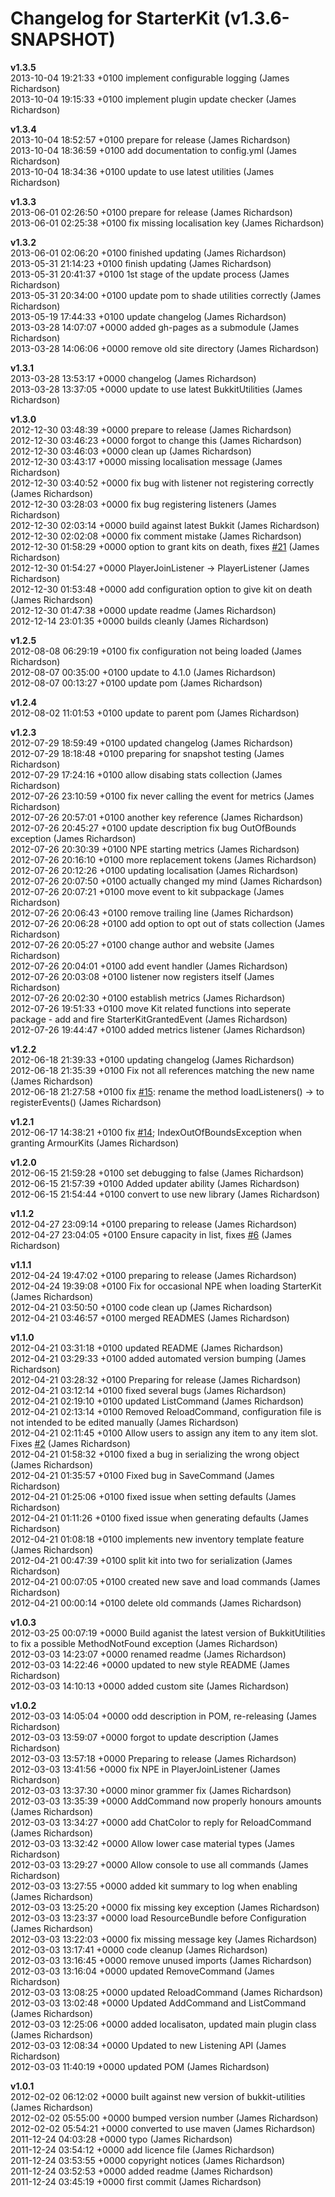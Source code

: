 # Changelog for StarterKit (v1.3.6-SNAPSHOT)


**v1.3.5**  
2013-10-04 19:21:33 +0100    implement configurable logging (James Richardson)  
2013-10-04 19:15:33 +0100    implement plugin update checker (James Richardson)  

**v1.3.4**  
2013-10-04 18:52:57 +0100    prepare for release (James Richardson)  
2013-10-04 18:36:59 +0100    add documentation to config.yml (James Richardson)  
2013-10-04 18:34:36 +0100    update to use latest utilities (James Richardson)  

**v1.3.3**  
2013-06-01 02:26:50 +0100    prepare for release (James Richardson)  
2013-06-01 02:25:38 +0100    fix missing localisation key (James Richardson)  

**v1.3.2**  
2013-06-01 02:06:20 +0100    finished updating (James Richardson)  
2013-05-31 21:14:23 +0100    finish updating (James Richardson)  
2013-05-31 20:41:37 +0100    1st stage of the update process (James Richardson)  
2013-05-31 20:34:00 +0100    update pom to shade utilities correctly (James Richardson)  
2013-05-19 17:44:33 +0100    update changelog (James Richardson)  
2013-03-28 14:07:07 +0000    added gh-pages as a submodule (James Richardson)  
2013-03-28 14:06:06 +0000    remove old site directory (James Richardson)  

**v1.3.1**  
2013-03-28 13:53:17 +0000    changelog (James Richardson)  
2013-03-28 13:37:05 +0000    update to use latest BukkitUtilities (James Richardson)  

**v1.3.0**  
2012-12-30 03:48:39 +0000    prepare to release (James Richardson)  
2012-12-30 03:46:23 +0000    forgot to change this (James Richardson)  
2012-12-30 03:46:03 +0000    clean up (James Richardson)  
2012-12-30 03:43:17 +0000    missing localisation message (James Richardson)  
2012-12-30 03:40:52 +0000    fix bug with listener not registering correctly (James Richardson)  
2012-12-30 03:28:03 +0000    fix bug registering listeners (James Richardson)  
2012-12-30 02:03:14 +0000    build against latest Bukkit (James Richardson)  
2012-12-30 02:02:08 +0000    fix comment mistake (James Richardson)  
2012-12-30 01:58:29 +0000    option to grant kits on death, fixes [#21](https://github.com/grandwazir/StarterKit/starter-kit/issues/21) (James Richardson)  
2012-12-30 01:54:27 +0000    PlayerJoinListener -> PlayerListener (James Richardson)  
2012-12-30 01:53:48 +0000    add configuration option to give kit on death (James Richardson)  
2012-12-30 01:47:38 +0000    update readme (James Richardson)  
2012-12-14 23:01:35 +0000    builds cleanly (James Richardson)  

**v1.2.5**  
2012-08-08 06:29:19 +0100    fix configuration not being loaded (James Richardson)  
2012-08-07 00:35:00 +0100    update to 4.1.0 (James Richardson)  
2012-08-07 00:13:27 +0100    update pom (James Richardson)  

**v1.2.4**  
2012-08-02 11:01:53 +0100    update to parent pom (James Richardson)  

**v1.2.3**  
2012-07-29 18:59:49 +0100    updated changelog (James Richardson)  
2012-07-29 18:18:48 +0100    preparing for snapshot testing (James Richardson)  
2012-07-29 17:24:16 +0100    allow disabing stats collection (James Richardson)  
2012-07-26 23:10:59 +0100    fix never calling the event for metrics (James Richardson)  
2012-07-26 20:57:01 +0100    another key reference (James Richardson)  
2012-07-26 20:45:27 +0100    update description fix bug OutOfBounds exception (James Richardson)  
2012-07-26 20:30:39 +0100    NPE starting metrics (James Richardson)  
2012-07-26 20:16:10 +0100    more replacement tokens (James Richardson)  
2012-07-26 20:12:26 +0100    updating localisation (James Richardson)  
2012-07-26 20:07:50 +0100    actually changed my mind (James Richardson)  
2012-07-26 20:07:21 +0100    move event to kit subpackage (James Richardson)  
2012-07-26 20:06:43 +0100    remove trailing line (James Richardson)  
2012-07-26 20:06:28 +0100    add option to opt out of stats collection (James Richardson)  
2012-07-26 20:05:27 +0100    change author and website (James Richardson)  
2012-07-26 20:04:01 +0100    add event handler (James Richardson)  
2012-07-26 20:03:08 +0100    listener now registers itself (James Richardson)  
2012-07-26 20:02:30 +0100    establish metrics (James Richardson)  
2012-07-26 19:51:33 +0100    move Kit related functions into seperate package - add and fire StarterKitGrantedEvent (James Richardson)  
2012-07-26 19:44:47 +0100    added metrics listener (James Richardson)  

**v1.2.2**  
2012-06-18 21:39:33 +0100    updating changelog (James Richardson)  
2012-06-18 21:35:39 +0100    Fix not all references matching the new name (James Richardson)  
2012-06-18 21:27:58 +0100    fix [#15](https://github.com/grandwazir/StarterKit/starter-kit/issues/15): rename the method loadListeners() -> to registerEvents() (James Richardson)  

**v1.2.1**  
2012-06-17 14:38:21 +0100    fix [#14](https://github.com/grandwazir/StarterKit/starter-kit/issues/14); IndexOutOfBoundsException when granting ArmourKits (James Richardson)  

**v1.2.0**  
2012-06-15 21:59:28 +0100    set debugging to false (James Richardson)  
2012-06-15 21:57:39 +0100    Added updater ability (James Richardson)  
2012-06-15 21:54:44 +0100    convert to use new library (James Richardson)  

**v1.1.2**  
2012-04-27 23:09:14 +0100    preparing to release (James Richardson)  
2012-04-27 23:04:05 +0100    Ensure capacity in list, fixes [#6](https://github.com/grandwazir/StarterKit/starter-kit/issues/6) (James Richardson)  

**v1.1.1**  
2012-04-24 19:47:02 +0100    preparing to release (James Richardson)  
2012-04-24 19:39:08 +0100    Fix for occasional NPE when loading StarterKit (James Richardson)  
2012-04-21 03:50:50 +0100    code clean up (James Richardson)  
2012-04-21 03:46:57 +0100    merged READMES (James Richardson)  

**v1.1.0**  
2012-04-21 03:31:18 +0100    updated README (James Richardson)  
2012-04-21 03:29:33 +0100    added automated version bumping (James Richardson)  
2012-04-21 03:28:32 +0100    Preparing for release (James Richardson)  
2012-04-21 03:12:14 +0100    fixed several bugs (James Richardson)  
2012-04-21 02:19:10 +0100    updated ListCommand (James Richardson)  
2012-04-21 02:13:14 +0100    Removed ReloadCommand, configuration file is not intended to be edited manually (James Richardson)  
2012-04-21 02:11:45 +0100    Allow users to assign any item to any item slot. Fixes [#2](https://github.com/grandwazir/StarterKit/starter-kit/issues/2) (James Richardson)  
2012-04-21 01:58:32 +0100    fixed a bug in serializing the wrong object (James Richardson)  
2012-04-21 01:35:57 +0100    Fixed bug in SaveCommand (James Richardson)  
2012-04-21 01:25:06 +0100    fixed issue when setting defaults (James Richardson)  
2012-04-21 01:11:26 +0100    fixed issue when generating defaults (James Richardson)  
2012-04-21 01:08:18 +0100    implements new inventory template feature (James Richardson)  
2012-04-21 00:47:39 +0100    split kit into two for serialization (James Richardson)  
2012-04-21 00:07:05 +0100    created new save and load commands (James Richardson)  
2012-04-21 00:00:14 +0100    delete old commands (James Richardson)  

**v1.0.3**  
2012-03-25 00:07:19 +0000    Build aganist the latest version of BukkitUtilities to fix a possible MethodNotFound exception (James Richardson)  
2012-03-03 14:23:07 +0000    renamed readme (James Richardson)  
2012-03-03 14:22:46 +0000    updated to new style README (James Richardson)  
2012-03-03 14:10:13 +0000    added custom site (James Richardson)  

**v1.0.2**  
2012-03-03 14:05:04 +0000    odd description in POM, re-releasing (James Richardson)  
2012-03-03 13:59:07 +0000    forgot to update description (James Richardson)  
2012-03-03 13:57:18 +0000    Preparing to release (James Richardson)  
2012-03-03 13:41:56 +0000    fix NPE in PlayerJoinListener (James Richardson)  
2012-03-03 13:37:30 +0000    minor grammer fix (James Richardson)  
2012-03-03 13:35:39 +0000    AddCommand now properly honours amounts (James Richardson)  
2012-03-03 13:34:27 +0000    add ChatColor to reply for ReloadCommand (James Richardson)  
2012-03-03 13:32:42 +0000    Allow lower case material types (James Richardson)  
2012-03-03 13:29:27 +0000    Allow console to use all commands (James Richardson)  
2012-03-03 13:27:55 +0000    added kit summary to log when enabling (James Richardson)  
2012-03-03 13:25:20 +0000    fix missing key exception (James Richardson)  
2012-03-03 13:23:37 +0000    load ResourceBundle before Configuration (James Richardson)  
2012-03-03 13:22:03 +0000    fix missing message key (James Richardson)  
2012-03-03 13:17:41 +0000    code cleanup (James Richardson)  
2012-03-03 13:16:45 +0000    remove unused imports (James Richardson)  
2012-03-03 13:16:04 +0000    updated RemoveCommand (James Richardson)  
2012-03-03 13:08:25 +0000    updated ReloadCommand (James Richardson)  
2012-03-03 13:02:48 +0000    Updated AddCommand and ListCommand (James Richardson)  
2012-03-03 12:25:06 +0000    added localisaton, updated main plugin class (James Richardson)  
2012-03-03 12:08:34 +0000    Updated to new Listening API (James Richardson)  
2012-03-03 11:40:19 +0000    updated POM (James Richardson)  

**v1.0.1**  
2012-02-02 06:12:02 +0000    built against new version of bukkit-utilities (James Richardson)  
2012-02-02 05:55:00 +0000    bumped version number (James Richardson)  
2012-02-02 05:54:21 +0000    converted to use maven (James Richardson)  
2011-12-24 04:03:28 +0000    typo (James Richardson)  
2011-12-24 03:54:12 +0000    add licence file (James Richardson)  
2011-12-24 03:53:55 +0000    copyright notices (James Richardson)  
2011-12-24 03:52:53 +0000    added readme (James Richardson)  
2011-12-24 03:45:19 +0000    first commit (James Richardson)  
